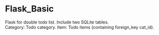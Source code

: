 # Flask_Basic
Flask for double todo list.
Include two SQLite tables.  
Category: Todo category.
Item: Todo items (containing foreign_key cat_id).
